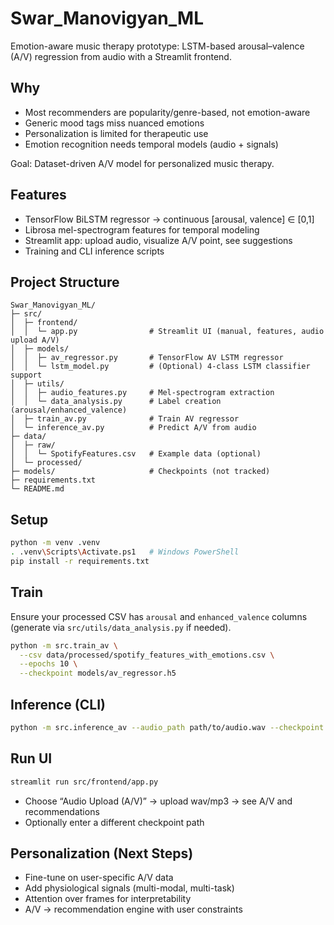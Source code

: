 # Swar_Manovigyan_ML

Emotion-aware music therapy prototype: LSTM-based arousal–valence (A/V) regression from audio with a Streamlit frontend.

## Why
- Most recommenders are popularity/genre-based, not emotion-aware
- Generic mood tags miss nuanced emotions
- Personalization is limited for therapeutic use
- Emotion recognition needs temporal models (audio + signals)

Goal: Dataset-driven A/V model for personalized music therapy.

## Features
- TensorFlow BiLSTM regressor → continuous [arousal, valence] ∈ [0,1]
- Librosa mel-spectrogram features for temporal modeling
- Streamlit app: upload audio, visualize A/V point, see suggestions
- Training and CLI inference scripts

## Project Structure
```
Swar_Manovigyan_ML/
├─ src/
│  ├─ frontend/
│  │  └─ app.py                # Streamlit UI (manual, features, audio upload A/V)
│  ├─ models/
│  │  ├─ av_regressor.py       # TensorFlow AV LSTM regressor
│  │  └─ lstm_model.py         # (Optional) 4-class LSTM classifier support
│  ├─ utils/
│  │  ├─ audio_features.py     # Mel-spectrogram extraction
│  │  └─ data_analysis.py      # Label creation (arousal/enhanced_valence)
│  ├─ train_av.py              # Train AV regressor
│  └─ inference_av.py          # Predict A/V from audio
├─ data/
│  ├─ raw/
│  │  └─ SpotifyFeatures.csv   # Example data (optional)
│  └─ processed/
├─ models/                     # Checkpoints (not tracked)
├─ requirements.txt
└─ README.md
```

## Setup
```bash
python -m venv .venv
. .venv\Scripts\Activate.ps1   # Windows PowerShell
pip install -r requirements.txt
```

## Train
Ensure your processed CSV has `arousal` and `enhanced_valence` columns (generate via `src/utils/data_analysis.py` if needed).
```bash
python -m src.train_av \
  --csv data/processed/spotify_features_with_emotions.csv \
  --epochs 10 \
  --checkpoint models/av_regressor.h5
```

## Inference (CLI)
```bash
python -m src.inference_av --audio_path path/to/audio.wav --checkpoint models/av_regressor.h5
```

## Run UI
```bash
streamlit run src/frontend/app.py
```
- Choose “Audio Upload (A/V)” → upload wav/mp3 → see A/V and recommendations
- Optionally enter a different checkpoint path

## Personalization (Next Steps)
- Fine-tune on user-specific A/V data
- Add physiological signals (multi-modal, multi-task)
- Attention over frames for interpretability
- A/V → recommendation engine with user constraints